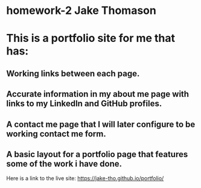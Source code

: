 # homework-2 Jake Thomason

# This is a portfolio site for me that has:
## Working links between each page. 
## Accurate information in my about me page with links to my LinkedIn and GitHub profiles.
## A contact me page that I will later configure to be working contact me form.
## A basic layout for a portfolio page that features some of the work i have done.

Here is a link to the live site: https://jake-tho.github.io/portfolio/